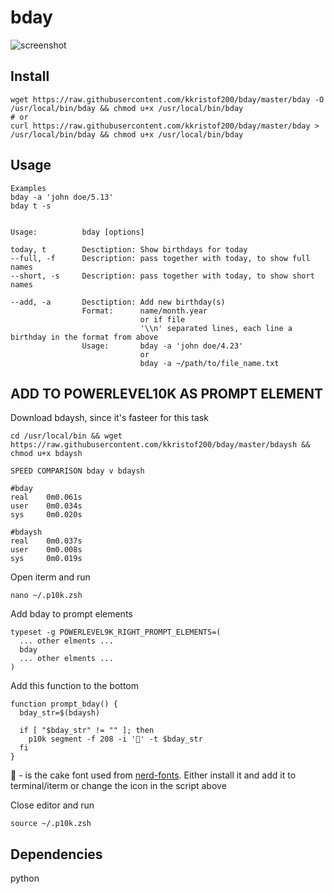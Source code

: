 # bday

![screenshot](https://i.imgur.com/3jPwKR7.png)

## Install
~~~~shell
wget https://raw.githubusercontent.com/kkristof200/bday/master/bday -O /usr/local/bin/bday && chmod u+x /usr/local/bin/bday
# or
curl https://raw.githubusercontent.com/kkristof200/bday/master/bday > /usr/local/bin/bday && chmod u+x /usr/local/bin/bday
~~~~

## Usage
~~~~
Examples
bday -a 'john doe/5.13'
bday t -s


Usage:          bday [options]

today, t        Desctiption: Show birthdays for today
--full, -f      Description: pass together with today, to show full names
--short, -s     Description: pass together with today, to show short names

--add, -a       Desctiption: Add new birthday(s)
                Format:      name/month.year
                             or if file
                             '\\n' separated lines, each line a birthday in the format from above
                Usage:       bday -a 'john doe/4.23'
                             or
                             bday -a ~/path/to/file_name.txt
~~~~

## ADD TO POWERLEVEL10K AS PROMPT ELEMENT
Download bdaysh, since it's fasteer for this task
~~~~shell
cd /usr/local/bin && wget https://raw.githubusercontent.com/kkristof200/bday/master/bdaysh && chmod u+x bdaysh
~~~~
~~~~
SPEED COMPARISON bday v bdaysh

#bday
real    0m0.061s
user    0m0.034s
sys     0m0.020s

#bdaysh
real    0m0.037s
user    0m0.008s
sys     0m0.019s
~~~~
Open iterm and run
~~~~shell
nano ~/.p10k.zsh
~~~~

Add bday to prompt elements
~~~~shell
typeset -g POWERLEVEL9K_RIGHT_PROMPT_ELEMENTS=(
  ... other elments ...
  bday
  ... other elments ...
)
~~~~

Add this function to the bottom
~~~~shell
function prompt_bday() {
  bday_str=$(bdaysh)

  if [ "$bday_str" != "" ]; then
    p10k segment -f 208 -i '' -t $bday_str
  fi
}
~~~~
 - is the cake font used from [nerd-fonts](https://github.com/ryanoasis/nerd-fonts). Either install it and add it to terminal/iterm or change the icon in the script above

Close editor and run
~~~~shell
source ~/.p10k.zsh
~~~~

## Dependencies
python
